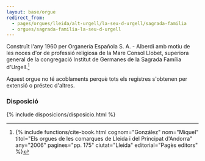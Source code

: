 ```yaml
---
layout: base/orgue
redirect_from:
  - pages/orgues/lleida/alt-urgell/la-seu-d-urgell/sagrada-familia
  - orgues/sagrada-familia-la-seu-d-urgell
---
```


Construït l'any 1960 per Organería Española S. A. - Alberdi amb motiu de les noces d'or de professió religiosa de la Mare Consol Llobet,
superiora general de la congregació Institut de Germanes de la Sagrada Família d'Urgell.[^1]

Aquest orgue no té acoblaments perquè tots els registres s'obtenen per extensió o préstec d'altres. 

[^1]: {% include functions/cite-book.html cognom="González" nom="Miquel" titol="Els orgues de les comarques de Lleida i del Principat d'Andorra" any="2006" pagines="pp. 175" ciutat="Lleida" editorial="Pagès editors" %}

### Disposició

{% include disposicions/disposicio.html %}

